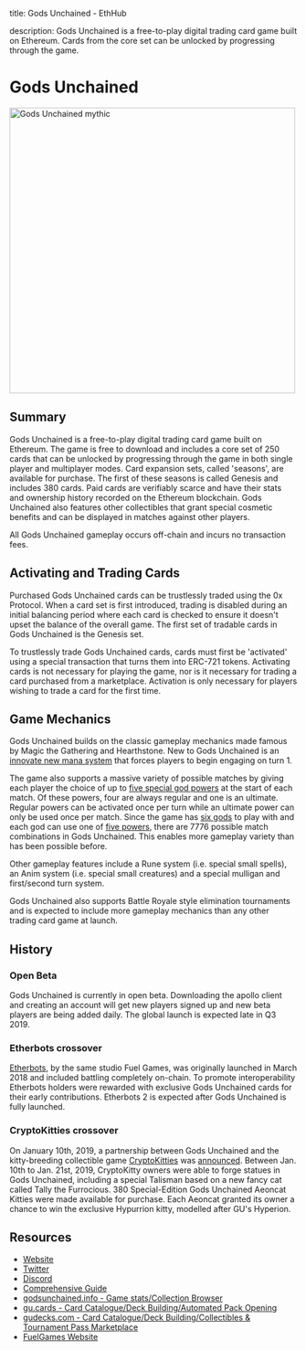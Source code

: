 title: Gods Unchained - EthHub

description: Gods Unchained is a free-to-play digital trading card game built on Ethereum. Cards from the core set can be unlocked by progressing through the game.

# Gods Unchained

<img src="https://www.tokenflipper.com/wp-content/uploads/Articlepic.jpg" alt="Gods Unchained mythic" width="500" />

## Summary

Gods Unchained is a free-to-play digital trading card game built on Ethereum. The game is free to download and includes a core set of 250 cards that can be unlocked by progressing through the game in both single player and multiplayer modes. Card expansion sets, called 'seasons', are available for purchase. The first of these seasons is called Genesis and includes 380 cards. Paid cards are verifiably scarce and have their stats and ownership history recorded on the Ethereum blockchain. Gods Unchained also features other collectibles that grant special cosmetic benefits and can be displayed in matches against other players.

All Gods Unchained gameplay occurs off-chain and incurs no transaction fees.

## Activating and Trading Cards

Purchased Gods Unchained cards can be trustlessly traded using the 0x Protocol. When a card set is first introduced, trading is disabled during an initial balancing period where each card is checked to ensure it doesn't upset the balance of the overall game. The first set of tradable cards in Gods Unchained is the Genesis set.

To trustlessly trade Gods Unchained cards, cards must first be 'activated' using a special transaction that turns them into ERC-721 tokens. Activating cards is not necessary for playing the game, nor is it necessary for trading a card purchased from a marketplace. Activation is only necessary for players wishing to trade a card for the first time.

## Game Mechanics

Gods Unchained builds on the classic gameplay mechanics made famous by Magic the Gathering and Hearthstone. New to Gods Unchained is an [innovate new mana system](https://medium.com/@fuelgames/gods-unchained-mana-system-b2d3cb24e6b7) that forces players to begin engaging on turn 1.

The game also supports a massive variety of possible matches by giving each player the choice of up to [five special god powers](https://medium.com/@fuelgames/thaeriels-powers-770186b85895) at the start of each match. Of these powers, four are always regular and one is an ultimate. Regular powers can be activated once per turn while an ultimate power can only be used once per match. Since the game has [six gods](https://godsunchained.com/explore/citadel) to play with and each god can use one of [five powers](https://gudecks.com/deckbuilder), there are 7776 possible match combinations in Gods Unchained. This enables more gameplay variety than has been possible before.

Other gameplay features include a Rune system \(i.e. special small spells\), an Anim system \(i.e. special small creatures\) and a special mulligan and first/second turn system.

Gods Unchained also supports Battle Royale style elimination tournaments and is expected to include more gameplay mechanics than any other trading card game at launch.

## History

### Open Beta

Gods Unchained is currently in open beta. Downloading the apollo client and creating an account will get new players signed up and new beta players are being added daily. The global launch is expected late in Q3 2019.

### Etherbots crossover

[Etherbots](https://docs.ethhub.io/built-on-ethereum/games/etherbots), by the same studio Fuel Games, was originally launched in March 2018 and included battling completely on-chain. To promote interoperability Etherbots holders were rewarded with exclusive Gods Unchained cards for their early contributions. Etherbots 2 is expected after Gods Unchained is fully launched.

### CryptoKitties crossover

On January 10th, 2019, a partnership between Gods Unchained and the kitty-breeding collectible game [CryptoKitties](https://docs.ethhub.io/built-on-ethereum/games/cryptokitties) was [announced](https://medium.com/@fuelgames/cryptokitties-x-gods-unchained-7f69c80b5e5b). Between Jan. 10th to Jan. 21st, 2019, CryptoKitty owners were able to forge statues in Gods Unchained, including a special Talisman based on a new fancy cat called Tally the Furrocious. 380 Special-Edition Gods Unchained Aeoncat Kitties were made available for purchase. Each Aeoncat granted its owner a chance to win the exclusive Hypurrion kitty, modelled after GU's Hyperion.

## Resources

* [Website](https://www.godsunchained.com)
* [Twitter](https://twitter.com/godsunchained?lang=en)
* [Discord](https://discord.gg/DKGr2pW)
* [Comprehensive Guide](http://bit.ly/TokenFlipper)
* [godsunchained.info - Game stats/Collection Browser](https://godsunchained.info)
* [gu.cards - Card Catalogue/Deck Building/Automated Pack Opening](https://gu.cards)
* [gudecks.com - Card Catalogue/Deck Building/Collectibles & Tournament Pass Marketplace](https://gudecks.com)
* [FuelGames Website](https://www.fuelgames.io/)

